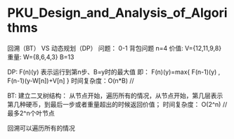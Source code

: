 # PKU_Design_and_Analysis_of_Algorithms
回溯（BT） VS 动态规划（DP）
问题：
0-1 背包问题
n=4
价值: V={12,11,9,8}
重量: W={8,6,4,3}
B=13

DP:
F(n)(y) 表示运行到第n步、B=y时的最大值
即： F(n)(y)=max{ F(n-1)(y) , F(n-1)(y-W[n])+V[n] }
时间复杂度：O(n*B) //

BT:
建立二叉树结构：
从节点开始，遍历所有的情况，从节点开始，第几层表示第几种硬币，到最后一步或者重量超出的时候返回价值；
时间复杂度： O(2^n) // 最多2^n个叶节点

回溯可以遍历所有的情况





